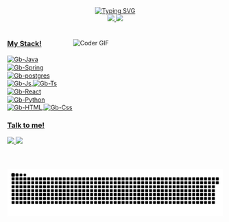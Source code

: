 

<div align="center">
<a href="https://git.io/typing-svg"><img src="https://readme-typing-svg.demolab.com?font=Fira+Code&pause=1000&width=435&lines=Hello%2C+a+pleasure+to+meet+you%2C+enjoy!" alt="Typing SVG" /></a>
</div>

<div align="center">
    <a href="https://github.com/bardasson10">
    <img height="200em" src="https://github-readme-stats.vercel.app/api?username=bardasson10&show_icons=true&theme=transparent"/>
    <img height="200em" src="https://github-readme-stats.vercel.app/api/top-langs/?username=bardasson10&layout=compact&show_icons=true&theme=transparent&langs_count=16"/>
</div>

#

<img align="right" alt="Coder GIF" height=210 width=350 src="https://cdn.dribbble.com/users/730703/screenshots/6581243/avento.gif" />

<h3 align="left">My Stack!</h3>

<div align="left" style="diplay: inline_block;">
    <img align="center" alt="Gb-Java" height="30" width="40" src="https://cdn.jsdelivr.net/gh/devicons/devicon@latest/icons/java/java-original.svg">
    <img align="center" alt="Gb-Spring" height="30" width="40" src="https://cdn.jsdelivr.net/gh/devicons/devicon@latest/icons/spring/spring-original-wordmark.svg">
    <img align="center" alt="Gb-postgres" height="30" width="40" src="https://cdn.jsdelivr.net/gh/devicons/devicon@latest/icons/postgresql/postgresql-original.svg">
    <img align="center" alt="Gb-Js" height="30" width="40" src="https://cdn.jsdelivr.net/gh/devicons/devicon@latest/icons/javascript/javascript-plain.svg">
    <img align="center" alt="Gb-Ts" height="30" width="40" src="https://cdn.jsdelivr.net/gh/devicons/devicon@latest/icons/typescript/typescript-plain.svg">
    <img align="center" alt="Gb-React" height="30" width="40" src="https://cdn.jsdelivr.net/gh/devicons/devicon@latest/icons/react/react-original.svg">
    <img align="center" alt="Gb-Python" height="30" width="40" src="https://cdn.jsdelivr.net/gh/devicons/devicon@latest/icons/python/python-original.svg">
    <img align="center" alt="Gb-HTML" height="30" width="40" src="https://cdn.jsdelivr.net/gh/devicons/devicon@latest/icons/html5/html5-plain-wordmark.svg">
    <img align="center" alt="Gb-Css" height="30" width="40" src="https://cdn.jsdelivr.net/gh/devicons/devicon@latest/icons/css3/css3-plain.svg">
</div>

<div align="left" >
    <h3 align="left">Talk to me!</h3>
    <a href="https://www.linkedin.com/in/gabriel-bardasson-49858b204/" target="_blank">
        <img src="https://img.shields.io/badge/LinkedIn-0077B5?style=for-the-badge&logo=linkedin&logoColor=white">
    </a>
    <a href="https://mail.google.com/mail/x" target="_blank">
        <img src="https://img.shields.io/badge/Gmail-D14836?style=for-the-badge&logo=gmail&logoColor=white">
    </a>
</div>    

<br>


#

<picture align="center">
  <source media="(prefers-color-scheme: dark)" srcset="https://raw.githubusercontent.com/bardasson10/bardasson10/output/github-contribution-grid-snake-dark.svg">
  <source media="(prefers-color-scheme: light)" srcset="https://raw.githubusercontent.com/bardasson10/bardasson10/output/github-contribution-grid-snake-dark.svg">
  <img align="center" alt="github contribution grid snake animation" src="https://raw.githubusercontent.com/bardasson10/bardasson10/output/github-contribution-grid-snake.svg">
</picture>
